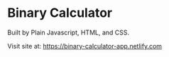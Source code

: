 # Binary Calculator

Built by Plain Javascript, HTML, and CSS.

Visit site at: <a href="https://binary-calculator-app.netlify.com">https://binary-calculator-app.netlify.com</a>
